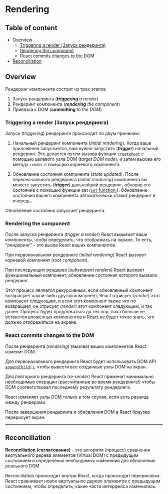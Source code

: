 # Rendering

## Table of content

- [Overview](#overview)
  - [Triggering a render (Запуск рендеринга)](#triggering-a-render-запуск-рендеринга)
  - [Rendering the component](#rendering-the-component)
  - [React commits changes to the DOM](#react-commits-changes-to-the-dom)
- [Reconciliation](#reconciliation)

## Overview

Рендеринг компонента состоит из трех этапов

1. Запуск рендеринга (***triggering*** *a render*)
2. Рендеринг компонента (***rendering*** *the component*)
3. Привязка к DOM (**committing** *to the DOM*)

### Triggering a render (Запуск рендеринга)

Запуск (*triggering*) рендеринга происходит по двум причинам:

1. Начальный рендеринг компонента (*initial rendering*). Когда ваше приложение запускается, вам нужно запустить (***trigger***) начальный рендеринг. Это делается путем вызова функции [`createRoot`](https://react.dev/reference/react-dom/client/createRoot) с помощью целевого узла DOM (*target DOM node*), и затем вызова его метода `render` с помощью корневого компонента.

2. Обновление состояния компонента (*state updated*). После первоначального рендеринга (*initial rendering*) компонента вы можете запустить (***trigger***) дальнейший рендеринг, обновив его состояние с помощью функции set ([`set` function.](https://react.dev/reference/react/useState#setstate)). Обновление состояния вашего компонента автоматически ставит рендеринг в очередь.

Обновление состояния запускает рендеринга.

### Rendering the component

После запуска рендеринга (*trigger a render*) React *вызывает* ваши компоненты, чтобы определить, что отображать на экране. То есть, "рендеринг" - это *вызов* React ваших компонентов.

При первоначальном рендеринге (*initial rendering*) React вызовет корневой компонент (*root component*).

При последующих рендерах (*subsequent renders*) React вызовет функциональный компонент, обновление состояния которого вызвало рендеринг.

Этот процесс является рекурсивным: если обновленный компонент возвращает какой-либо другой компонент, React отрисует (*render*) этот компонент следующим, и если этот компонент также что-то возвращает, он отрисует (*render*) этот компонент следующим, и так далее. Процесс будет продолжаться до тех пор, пока больше не останется вложенных компонентов и React не будет точно знать, что должно отображаться на экране.

### React commits changes to the DOM

После рендеринга (*rendering*) (вызова) ваших компонентов React изменит DOM.

Для первоначального рендеринга React будет использовать DOM API [`appendChild()`](https://developer.mozilla.org/docs/Web/API/Node/appendChild), чтобы вывести все созданные узлы DOM на экран.

Для повторного рендеринга (*re-render*) React применит минимально необходимые операции (рассчитанные во время рендеринга!) чтобы DOM соответствовал последнему результату рендеринга.

React изменяет узлы DOM только в том случае, если есть разница между рендерами.

После завершения рендеринга и обновления DOM в React браузер перерисует экран.

___

## Reconciliation

**Reconciliation (согласование)** - это алгоритм (процесс) сравнения виртуального дерева элементов (Virtual DOM) с предыдущим состоянием и определения необходимых изменений для обновления реального DOM.

Reconciliation происходит внутри React, когда происходит перерисовка. React сравнивает новое виртуальное дерево элементов с предыдущим состоянием, чтобы определить, какие части интерфейса изменились.
